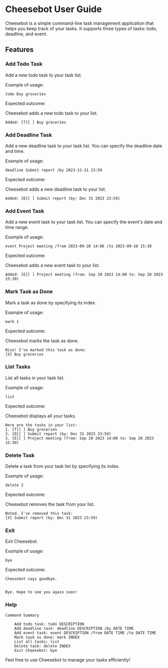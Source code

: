 # Cheesebot User Guide

Cheesebot is a simple command-line task management application that helps you keep track of your tasks. It supports three types of tasks: todo, deadline, and event.

## Features
### Add Todo Task

Add a new todo task to your task list.

Example of usage:

```
todo Buy groceries

```
Expected outcome:

Cheesebot adds a new todo task to your list.

```
Added: [T][ ] Buy groceries
```

### Add Deadline Task

Add a new deadline task to your task list. You can specify the deadline date and time.

Example of usage:

```
deadline Submit report /by 2023-12-31 23:59

```
Expected outcome:

Cheesebot adds a new deadline task to your list.

```
Added: [D][ ] Submit report (by: Dec 31 2023 23:59)

```
### Add Event Task

Add a new event task to your task list. You can specify the event's date and time range.

Example of usage:

```
event Project meeting /from 2023-09-20 14:00 /to 2023-09-20 15:30

```
Expected outcome:

Cheesebot adds a new event task to your list.

```
Added: [E][ ] Project meeting (from: Sep 20 2023 14:00 to: Sep 20 2023 15:30)

```
### Mark Task as Done

Mark a task as done by specifying its index.

Example of usage:

```
mark 1

```
Expected outcome:

Cheesebot marks the task as done.


```
Nice! I've marked this task as done:
[X] Buy groceries

```
### List Tasks

List all tasks in your task list.

Example of usage:

```
list

```
Expected outcome:

Cheesebot displays all your tasks.


```
Here are the tasks in your list:
1. [T][ ] Buy groceries
2. [D][ ] Submit report (by: Dec 31 2023 23:59)
3. [E][ ] Project meeting (from: Sep 20 2023 14:00 to: Sep 20 2023 15:30)

```
### Delete Task

Delete a task from your task list by specifying its index.

Example of usage:

```
delete 2

```
Expected outcome:

Cheesebot removes the task from your list.

```
Noted. I've removed this task:
[X] Submit report (by: Dec 31 2023 23:59)

```
### Exit

Exit Cheesebot.

Example of usage:
```
bye
```
Expected outcome:
``````
Cheesebot says goodbye.


Bye. Hope to see you again soon!
``````

### Help

```
Command Summary

    Add todo task: todo DESCRIPTION
    Add deadline task: deadline DESCRIPTION /by DATE TIME
    Add event task: event DESCRIPTION /from DATE TIME /to DATE TIME
    Mark task as done: mark INDEX
    List all tasks: list
    Delete task: delete INDEX
    Exit Cheesebot: bye

```
Feel free to use Cheesebot to manage your tasks efficiently!
